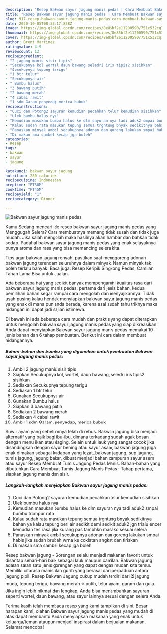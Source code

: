```yaml
---
description: "Resep Bakwan sayur jagung manis pedas | Cara Membuat Bakwan sayur jagung manis pedas Yang Lezat"
title: "Resep Bakwan sayur jagung manis pedas | Cara Membuat Bakwan sayur jagung manis pedas Yang Lezat"
slug: 917-resep-bakwan-sayur-jagung-manis-pedas-cara-membuat-bakwan-sayur-jagung-manis-pedas-yang-lezat
date: 2020-10-05T08:33:17.858Z
image: https://img-global.cpcdn.com/recipes/8e85bf2e11200590/751x532cq70/bakwan-sayur-jagung-manis-pedas-foto-resep-utama.jpg
thumbnail: https://img-global.cpcdn.com/recipes/8e85bf2e11200590/751x532cq70/bakwan-sayur-jagung-manis-pedas-foto-resep-utama.jpg
cover: https://img-global.cpcdn.com/recipes/8e85bf2e11200590/751x532cq70/bakwan-sayur-jagung-manis-pedas-foto-resep-utama.jpg
author: Brent Martinez
ratingvalue: 4.9
reviewcount: 13
recipeingredient:
- "2 jagung manis sisir tipis"
- "Secukupnya kol wortel daun bawang seledri iris tipis2 sisihkan"
- "Secukupnya tepung terigu"
- "1 btr telur"
- "Secukupnya air"
- " Bumbu halus"
- "3 bawang putih"
- "2 bawang merah"
- "4 cabai rawit"
- "1 sdm Garam penyedap merica bubuk"
recipeinstructions:
- "Cuci dan Potong2 sayuran kemudian pecahkan telur kemudian sisihkan"
- "Ulek bumbu halus nya"
- "Kemudian masukan bumbu halus ke dlm sayuran nya tadi aduk2 smpai bumbu trcmpur rata"
- "Kalau sudah rata masukan tepung semua trgntung bnyak sedikitnya bahan ya kalau tepung beri air sedikit demi sedikit aduk2 jgn trlalu encer kemudian tes rasa jika kurang pas tambhkn masako sesuai selera"
- "Panaskan minyak ambil secukupnya adonan dan goreng lakukan smpai habis jika sudah brubah wrna ke coklatan angkat dan tiriskan"
- "Di makan sma sambel kecap jga boleh"
categories:
- Resep
tags:
- bakwan
- sayur
- jagung

katakunci: bakwan sayur jagung 
nutrition: 280 calories
recipecuisine: Indonesian
preptime: "PT30M"
cooktime: "PT45M"
recipeyield: "1"
recipecategory: Dinner

---
```



![Bakwan sayur jagung manis pedas](https://img-global.cpcdn.com/recipes/8e85bf2e11200590/751x532cq70/bakwan-sayur-jagung-manis-pedas-foto-resep-utama.jpg)

Kamu Sedang mencari ide resep bakwan sayur jagung manis pedas yang Menggugah Selera? Cara membuatnya memang tidak susah dan tidak juga mudah. Jika salah mengolah maka hasilnya akan hambar dan bahkan tidak sedap. Padahal bakwan sayur jagung manis pedas yang enak selayaknya punya aroma dan rasa yang bisa memancing selera kita.

Tips agar bakwan jagung renyah, pastikan saat menggoreng adonan bakwan jagung terendam seluruhnya dalam minyak. Namun minyak tak boleh terlalu banyak. Baca juga: Resep Keripik Singkong Pedas, Camilan Tahan Lama Bisa untuk Jualan.

Ada beberapa hal yang sedikit banyak mempengaruhi kualitas rasa dari bakwan sayur jagung manis pedas, pertama dari jenis bahan, kedua pemilihan bahan segar sampai cara mengolah dan menyajikannya. Tidak usah pusing kalau hendak menyiapkan bakwan sayur jagung manis pedas yang enak di mana pun anda berada, karena asal sudah tahu triknya maka hidangan ini dapat jadi sajian istimewa.


Di bawah ini ada beberapa cara mudah dan praktis yang dapat diterapkan untuk mengolah bakwan sayur jagung manis pedas yang siap dikreasikan. Anda dapat menyiapkan Bakwan sayur jagung manis pedas memakai 10 jenis bahan dan 6 tahap pembuatan. Berikut ini cara dalam membuat hidangannya.

<!--inarticleads1-->

##### Bahan-bahan dan bumbu yang digunakan untuk pembuatan Bakwan sayur jagung manis pedas:

1. Ambil 2 jagung manis sisir tipis
1. Siapkan Secukupnya kol, wortel, daun bawang, seledri iris tipis2 sisihkan
1. Sediakan Secukupnya tepung terigu
1. Sediakan 1 btr telur
1. Gunakan Secukupnya air
1. Gunakan  Bumbu halus
1. Siapkan 3 bawang putih
1. Sediakan 2 bawang merah
1. Sediakan 4 cabai rawit
1. Ambil 1 sdm Garam, penyedap, merica bubuk


Suwir ayam yang sebelumnya telah di rebus. Bakwan jagung bisa menjadi alternatif yang baik bagi ibu-ibu, dimana terkadang sudah agak bosan dengan menu ikan atau daging. Selain untuk lauk yang sangat cocok jika disandingkan dengan sayur bening atau sayur asam, bakwan jagung juga enak dimakan sebagai kudapan yang lezat..bakwan jagung, sup jagung, tumis jagung, jagung bakar, dibuat menjadi bahan campuran sayur asem atau sayur Resep Membuat Tumis Jagung Pedas Manis. Bahan-bahan yang dibutuhkan Cara Membuat Tumis Jagung Manis Pedas : Tahap pertama, siapkan jagung manis dan sisir. 

<!--inarticleads2-->

##### Langkah-langkah menyiapkan Bakwan sayur jagung manis pedas:

1. Cuci dan Potong2 sayuran kemudian pecahkan telur kemudian sisihkan
1. Ulek bumbu halus nya
1. Kemudian masukan bumbu halus ke dlm sayuran nya tadi aduk2 smpai bumbu trcmpur rata
1. Kalau sudah rata masukan tepung semua trgntung bnyak sedikitnya bahan ya kalau tepung beri air sedikit demi sedikit aduk2 jgn trlalu encer kemudian tes rasa jika kurang pas tambhkn masako sesuai selera
1. Panaskan minyak ambil secukupnya adonan dan goreng lakukan smpai habis jika sudah brubah wrna ke coklatan angkat dan tiriskan
1. Di makan sma sambel kecap jga boleh


Resep bakwan jagung - Gorengan selalu menjadi makanan favorit untuk disantap sehari-hari baik sebagai lauk maupun camilan. Bakwan jagung adalah salah satu jenis gorengan yang dapat dengan mudah kita temui. Memiliki citarasa manis dan gurih yang berasal dari perpaduan antara jagung pipil. Resep Bakwan Jagung cukup mudah terdiri dari ⏳ jagung muda, tepung terigu, bawang merah ⭐ putih, telur ayam, garam dan gula. Jika ingin lebih nikmat dan lengkap, Anda bisa menambahkan sayuran seperti wortel, daun bawang, atau sayur lainnya sesuai dengan selera Anda. 

Terima kasih telah membaca resep yang kami tampilkan di sini. Besar harapan kami, olahan Bakwan sayur jagung manis pedas yang mudah di atas dapat membantu Anda menyiapkan makanan yang enak untuk keluarga/teman ataupun menjadi inspirasi dalam berjualan makanan. Selamat mencoba!
